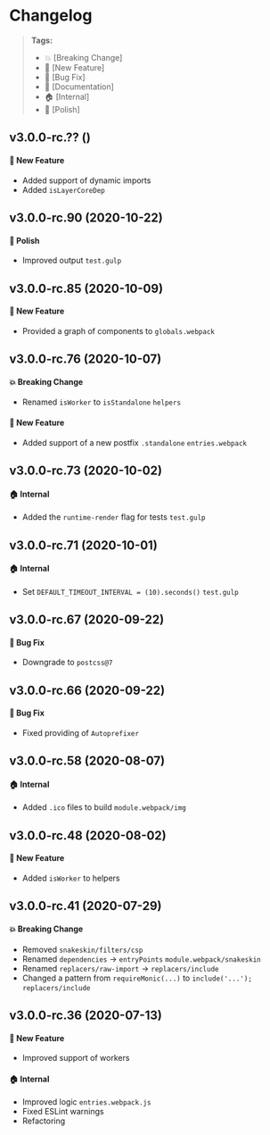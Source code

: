 Changelog
=========

> **Tags:**
> - :boom:       [Breaking Change]
> - :rocket:     [New Feature]
> - :bug:        [Bug Fix]
> - :memo:       [Documentation]
> - :house:      [Internal]
> - :nail_care:  [Polish]

## v3.0.0-rc.?? ()

#### :rocket: New Feature

* Added support of dynamic imports
* Added `isLayerCoreDep`

## v3.0.0-rc.90 (2020-10-22)

#### :nail_care: Polish

* Improved output `test.gulp`

## v3.0.0-rc.85 (2020-10-09)

#### :rocket: New Feature

* Provided a graph of components to `globals.webpack`

## v3.0.0-rc.76 (2020-10-07)

#### :boom: Breaking Change

* Renamed `isWorker` to `isStandalone` `helpers`

#### :rocket: New Feature

* Added support of a new postfix `.standalone` `entries.webpack`

## v3.0.0-rc.73 (2020-10-02)

#### :house: Internal

* Added the `runtime-render` flag for tests `test.gulp`

## v3.0.0-rc.71 (2020-10-01)

#### :house: Internal

* Set `DEFAULT_TIMEOUT_INTERVAL = (10).seconds()` `test.gulp`

## v3.0.0-rc.67 (2020-09-22)

#### :bug: Bug Fix

* Downgrade to `postcss@7`

## v3.0.0-rc.66 (2020-09-22)

#### :bug: Bug Fix

* Fixed providing of `Autoprefixer`

## v3.0.0-rc.58 (2020-08-07)

#### :house: Internal

* Added `.ico` files to build `module.webpack/img`

## v3.0.0-rc.48 (2020-08-02)

#### :rocket: New Feature

* Added `isWorker` to helpers

## v3.0.0-rc.41 (2020-07-29)

#### :boom: Breaking Change

* Removed `snakeskin/filters/csp`
* Renamed `dependencies` -> `entryPoints` `module.webpack/snakeskin`
* Renamed `replacers/raw-import` -> `replacers/include`
* Changed a pattern from `requireMonic(...)` to `include('...');` `replacers/include`

## v3.0.0-rc.36 (2020-07-13)

#### :rocket: New Feature

* Improved support of workers

#### :house: Internal

* Improved logic `entries.webpack.js`
* Fixed ESLint warnings
* Refactoring
